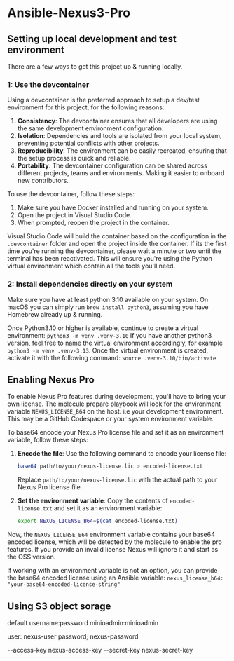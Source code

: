 # Ansible-Nexus3-Pro

## Setting up local development and test environment
There are a few ways to get this project up & running locally.

### 1: Use the devcontainer
Using a devcontainer is the preferred approach to setup a dev/test environment for this project, for the following reasons:

1. **Consistency**: The devcontainer ensures that all developers are using the same development environment configuration.
2. **Isolation**: Dependencies and tools are isolated from your local system, preventing potential conflicts with other projects.
3. **Reproducibility**: The environment can be easily recreated, ensuring that the setup process is quick and reliable.
4. **Portability**: The devcontainer configuration can be shared across different projects, teams and environments. Making it easier to onboard new contributors.

To use the devcontainer, follow these steps:

1. Make sure you have Docker installed and running on your system.
2. Open the project in Visual Studio Code.
3. When prompted, reopen the project in the container.

Visual Studio Code will build the container based on the configuration in the `.devcontainer` folder and open the project inside the container.
If its the first time you're running the devcontainer, please wait a minute or two until the terminal has been reactivated. This will ensure you're using the Python virtual environment which contain all the tools you'll need.

### 2: Install dependencies directly on your system
Make sure you have at least python 3.10 available on your system.
On macOS you can simply run `brew install python3`, assuming you have Homebrew already up & running.

Once Python3.10 or higher is available, continue to create a virtual environment:
`python3 -m venv .venv-3.10`
If you have another python3 version, feel free to name the virtual environment accordingly, for example `python3 -m venv .venv-3.13`.
Once the virtual environment is created, activate it with the following command:
`source .venv-3.10/bin/activate`

## Enabling Nexus Pro

To enable Nexus Pro features during development, you'll have to bring your own license.
The molecule prepare playbook will look for the environment variable `NEXUS_LICENSE_B64` on the host. i.e your development environment. This may be a GitHub Codespace or your system environment variable.

To base64 encode your Nexus Pro license file and set it as an environment variable, follow these steps:

1. **Encode the file**: Use the following command to encode your license file:
    ```sh
    base64 path/to/your/nexus-license.lic > encoded-license.txt
    ```
    Replace `path/to/your/nexus-license.lic` with the actual path to your Nexus Pro license file.

2. **Set the environment variable**: Copy the contents of `encoded-license.txt` and set it as an environment variable:
    ```sh
    export NEXUS_LICENSE_B64=$(cat encoded-license.txt)
    ```

Now, the `NEXUS_LICENSE_B64` environment variable contains your base64 encoded license, which will be detected by the molecule to enable the pro features.
If you provide an invalid license Nexus will ignore it and start as the OSS version.

If working with an environment variable is not an option, you can provide the base64 encoded license using an Ansible variable: `nexus_license_b64: "your-base64-encoded-license-string"`

## Using S3 object sorage

default username:password
minioadmin:minioadmin

user: nexus-user
password; nexus-password

--access-key nexus-access-key
--secret-key nexus-secret-key